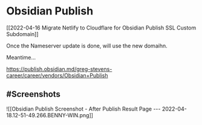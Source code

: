 # Obsidian Publish


[[2022-04-16 Migrate Netlify to Cloudflare for Obsidian Publish SSL Custom Subdomain]]


Once the Nameserver update is done, will use the new domaihn.

Meantime...

https://publish.obsidian.md/greg-stevens-career/career/vendors/Obsidian+Publish


## #Screenshots


![[Obsidian Publish Screenshot - After Publish Result Page --- 2022-04-18.12-51-49.266.BENNY-WIN.png]]